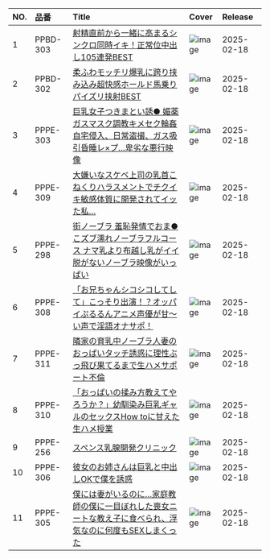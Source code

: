 |NO.|品番|Title|Cover|Release|
|:---|:---|:---|:---|:---|
1|PPBD-303|[射精直前から一緒に高まるシンクロ同時イキ！正常位中出し105連発BEST](https://www.avmoive.top/index.php/archives/56511/)|![image](https://cdn.up-timely.com/image/20/content/77938/FQj7jrLTXsviJ3IsdqimfpRSzOBeIxGU0YdiBv3k.jpg)|2025-02-18
2|PPBD-302|[柔ふわモッチリ爆乳に跨り挟み込み超快感ホールド馬乗りパイズリ挟射BEST](https://www.avmoive.top/index.php/archives/56510/)|![image](https://cdn.up-timely.com/image/20/content/77936/7hlOfA2jvEeJY3GCvJgNFVfpM537lit6vgpnbCDW.jpg)|2025-02-18
3|PPPE-303|[巨乳女子つきまとい誘● 媚薬ガスマスク調教キメセク輪姦 自宅侵入、日常盗撮、ガス吸引昏睡レ×プ…卑劣な悪行映像](https://www.avmoive.top/index.php/archives/56509/)|![image](https://cdn.up-timely.com/image/20/content/77939/0ALnCSpT8AYnD3E7mTcvjd4ZKJdQZ7ffxLbwldoP.jpg)|2025-02-18
4|PPPE-309|[大嫌いなスケベ上司の乳首こねくりハラスメントでチクイキ敏感体質に開発されてイッた私…](https://www.avmoive.top/index.php/archives/56508/)|![image](https://cdn.up-timely.com/image/20/content/77937/PfSV8xS8NFRNn2Dd0oZMwDTSXEU1sWcybsUqh1pz.jpg)|2025-02-18
5|PPPE-298|[街ノーブラ 羞恥発情でおま●こズブ濡れノーブラフルコース ナマ乳より布越し乳がイイ脱がないノーブラ映像がいっぱい](https://www.avmoive.top/index.php/archives/56507/)|![image](https://cdn.up-timely.com/image/20/content/77941/xxNpiQ95UCobVZctqY7cerItVt0DVt5oIMt8UWbg.jpg)|2025-02-18
6|PPPE-308|[「お兄ちゃんシコシコしてして」こっそり出演！？オッパイぷるるんアニメ声優が甘～い声で淫語オナサポ！](https://www.avmoive.top/index.php/archives/56506/)|![image](https://cdn.up-timely.com/image/20/content/77934/WhMtbZAJGm32LZGitIW8DVT3ibEEO6ncfnwbDLYa.jpg)|2025-02-18
7|PPPE-311|[隣家の育乳中ノーブラ人妻のおっぱいタッチ誘惑に理性ぶっ飛び果てるまで生ハメサポート不倫](https://www.avmoive.top/index.php/archives/56505/)|![image](https://cdn.up-timely.com/image/20/content/77942/ATfzUvNJjNid7F9fww6s8qSzY441ealIY3HSY93l.jpg)|2025-02-18
8|PPPE-310|[「おっぱいの揉み方教えてやろうか？」幼馴染み巨乳ギャルのセックスHow toに甘えた生ハメ授業](https://www.avmoive.top/index.php/archives/56504/)|![image](https://cdn.up-timely.com/image/20/content/77940/FL1F42bQhOkXkesvZc8JQ6LLw6OjPgb8PamV0thK.jpg)|2025-02-18
9|PPPE-256|[スペンス乳腺開発クリニック](https://www.avmoive.top/index.php/archives/56503/)|![image](https://cdn.up-timely.com/image/20/content/77932/40MG8wmZshZQpH4jgdxFCm8jLJKBsdC2bif96AWc.jpg)|2025-02-18
10|PPPE-306|[彼女のお姉さんは巨乳と中出しOKで僕を誘惑](https://www.avmoive.top/index.php/archives/56502/)|![image](https://cdn.up-timely.com/image/20/content/77933/EX2L090wsWBCVfz7LsnivlOBqpCcZg5vlGWT8Lnj.jpg)|2025-02-18
11|PPPE-305|[僕には妻がいるのに…家庭教師の僕に一目ぼれした喪女ニートな教え子に食べられ、浮気なのに何度もSEXしまくった](https://www.avmoive.top/index.php/archives/56501/)|![image](https://cdn.up-timely.com/image/20/content/77935/MBrEF2Y0TnsMcBCYwWQlLYW1wcFIXbr5umGoCBlL.jpg)|2025-02-18
